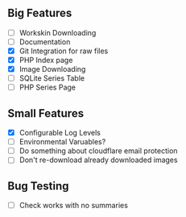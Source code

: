 ## Big Features
- [ ] Workskin Downloading
- [ ] Documentation
- [X] Git Integration for raw files
- [X] PHP Index page
- [X] Image Downloading
- [ ] SQLite Series Table
- [ ] PHP Series Page

## Small Features
- [X] Configurable Log Levels
- [ ] Environmental Varuables?
- [ ] Do something about cloudflare email protection
- [ ] Don't re-download already downloaded images

## Bug Testing
- [ ] Check works with no summaries
